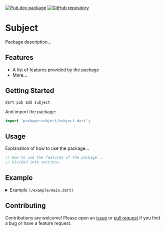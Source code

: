 [![Pub.dev package](https://img.shields.io/badge/pub.dev-package__name-blue)](https://pub.dev/packages/subject)
[![GitHub repository](https://img.shields.io/badge/GitHub-Subject--dart-blue?logo=github)](https://github.com/DrafaKiller/Subject-dart)

# Subject

Package description...

## Features

- A list of features provided by the package
- More...

## Getting Started 

```
dart pub add subject
```

And import the package:

```dart
import 'package:subject/subject.dart';
```

## Usage

Explanation of how to use the package...

```dart
// How to use the features of the package...
// Divided into sections.
```

## Example

<details>
  <summary>Example <code>(/example/main.dart)</code></summary>
    
  ```dart
  import 'package:subject/subject.dart';

  // A pratical example of how to use the package...
  ```
</details>

## Contributing

Contributions are welcome! Please open an [issue](https://github.com/DrafaKiller/Subject-dart/issues) or [pull request](https://github.com/DrafaKiller/Subject-dart/pulls) if you find a bug or have a feature request.
